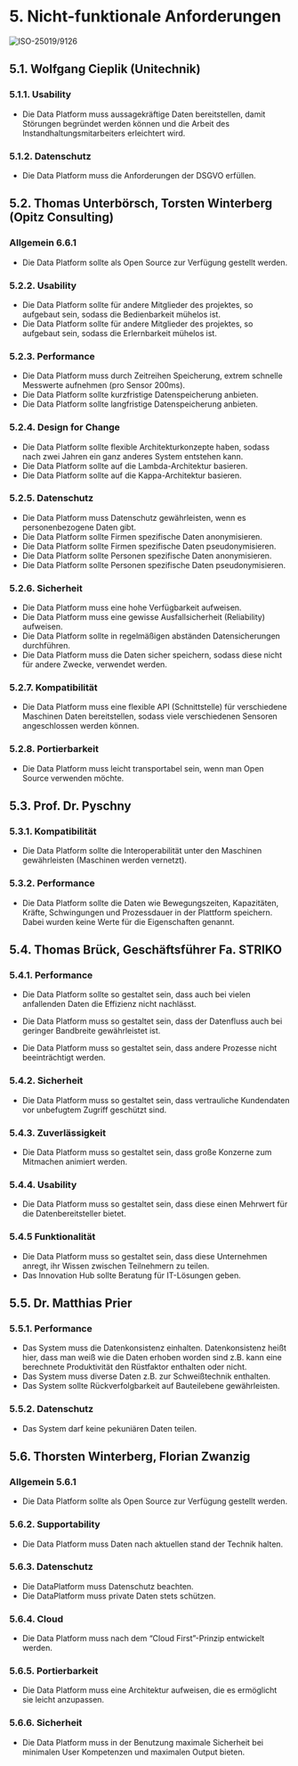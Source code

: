 # 5. Nicht-funktionale Anforderungen

![ISO-25019/9126](https://github.com/pschm/am-lastenheft-ss20/blob/master/lastenheft/img/quality_iso-25010-9126.jpg?raw=true) 


## 5.1. Wolfgang Cieplik (Unitechnik)

### 5.1.1. Usability

* Die Data Platform muss aussagekräftige Daten bereitstellen, damit Störungen begründet werden können und die Arbeit des Instandhaltungsmitarbeiters erleichtert wird.

### 5.1.2. Datenschutz

* Die Data Platform muss die Anforderungen der DSGVO erfüllen.

## 5.2. Thomas Unterbörsch, Torsten Winterberg (Opitz Consulting)

### Allgemein 6.6.1
* Die Data Platform sollte als Open Source zur Verfügung gestellt werden.

### 5.2.2. Usability

* Die Data Platform sollte für andere Mitglieder des projektes, so aufgebaut sein, sodass die Bedienbarkeit mühelos ist.
* Die Data Platform sollte für andere Mitglieder des projektes, so aufgebaut sein, sodass die Erlernbarkeit mühelos ist.

### 5.2.3. Performance

* Die Data Platform muss durch Zeitreihen Speicherung, extrem schnelle Messwerte aufnehmen (pro Sensor 200ms).
* Die Data Platform sollte kurzfristige Datenspeicherung anbieten.
* Die Data Platform sollte langfristige Datenspeicherung anbieten.

### 5.2.4. Design for Change
* Die Data Platform sollte flexible Architekturkonzepte haben, sodass nach zwei Jahren ein ganz anderes System entstehen kann.
* Die Data Platform sollte auf die Lambda-Architektur basieren.
* Die Data Platform sollte auf die Kappa-Architektur basieren.

### 5.2.5. Datenschutz
* Die Data Platform muss Datenschutz gewährleisten, wenn es personenbezogene Daten gibt.
* Die Data Platform sollte Firmen spezifische Daten anonymisieren.
* Die Data Platform sollte Firmen spezifische Daten pseudonymisieren.
* Die Data Platform sollte Personen spezifische Daten anonymisieren.
* Die Data Platform sollte Personen spezifische Daten pseudonymisieren.

### 5.2.6. Sicherheit
* Die Data Platform muss eine hohe Verfügbarkeit aufweisen.
* Die Data Platform muss eine gewisse Ausfallsicherheit (Reliability) aufweisen.
* Die Data Platform sollte in regelmäßigen abständen Datensicherungen durchführen.
* Die Data Platform muss die Daten sicher speichern, sodass diese nicht für andere Zwecke, verwendet werden.

### 5.2.7. Kompatibilität 
* Die Data Platform muss eine flexible API (Schnittstelle) für verschiedene Maschinen Daten bereitstellen, sodass viele verschiedenen Sensoren angeschlossen werden können.

### 5.2.8. Portierbarkeit
* Die Data Platform muss leicht transportabel sein, wenn man Open Source verwenden möchte.

## 5.3. Prof. Dr. Pyschny

### 5.3.1. Kompatibilität

* Die Data Platform sollte die Interoperabilität unter den Maschinen gewährleisten (Maschinen werden vernetzt).

### 5.3.2. Performance
* Die Data Platform sollte die Daten wie Bewegungszeiten, Kapazitäten, Kräfte, Schwingungen und Prozessdauer in der Plattform speichern. Dabei wurden keine Werte für die Eigenschaften genannt.

## 5.4. Thomas Brück, Geschäftsführer Fa. STRIKO

### 5.4.1. Performance 
* Die Data Platform sollte so gestaltet sein, dass auch bei vielen anfallenden Daten die Effizienz nicht nachlässt.

* Die Data Platform muss so gestaltet sein, dass der Datenfluss auch bei geringer Bandbreite gewährleistet ist.

* Die Data Platform muss so gestaltet sein, dass andere Prozesse nicht beeinträchtigt werden.

### 5.4.2. Sicherheit
* Die Data Platform muss so gestaltet sein, dass vertrauliche Kundendaten vor  unbefugtem Zugriff geschützt sind.

### 5.4.3. Zuverlässigkeit 
* Die Data Platform muss so gestaltet sein, dass große Konzerne zum Mitmachen animiert werden.

### 5.4.4. Usability
* Die Data Platform muss so gestaltet sein, dass diese einen Mehrwert für die Datenbereitsteller bietet.

### 5.4.5 Funktionalität 
* Die Data Platform muss so gestaltet sein, dass diese Unternehmen anregt, ihr Wissen zwischen Teilnehmern zu teilen.
* Das Innovation Hub sollte Beratung für IT-Lösungen geben.

## 5.5. Dr. Matthias Prier

### 5.5.1. Performance
* Das System muss die Datenkonsistenz einhalten. Datenkonsistenz heißt hier, dass man weiß wie die Daten erhoben worden sind z.B. kann eine berechnete Produktivität den Rüstfaktor enthalten oder nicht.
* Das System muss diverse Daten z.B. zur Schweißtechnik enthalten.
* Das System sollte Rückverfolgbarkeit auf Bauteilebene gewährleisten. 

### 5.5.2. Datenschutz
* Das System darf keine pekuniären Daten teilen.

## 5.6. Thorsten Winterberg, Florian Zwanzig

### Allgemein 5.6.1
* Die Data Platform sollte als Open Source zur Verfügung gestellt werden.

### 5.6.2. Supportability
* Die Data Platform muss Daten nach aktuellen stand der Technik halten.

### 5.6.3. Datenschutz
* Die DataPlatform muss Datenschutz beachten.
* Die DataPlatform muss private Daten stets schützen.

### 5.6.4. Cloud
* Die Data Platform muss nach dem “Cloud First”-Prinzip entwickelt werden.

### 5.6.5. Portierbarkeit 
* Die Data Platform muss eine Architektur aufweisen, die es ermöglicht sie leicht anzupassen.

### 5.6.6. Sicherheit
* Die Data Platform muss in der Benutzung maximale Sicherheit bei minimalen User Kompetenzen und maximalen Output bieten.
